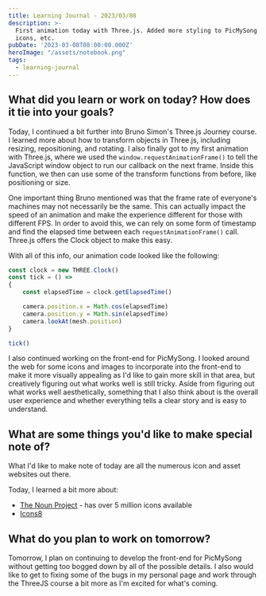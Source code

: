 ```yaml
---
title: Learning Journal - 2023/03/08
description: >-
  First animation today with Three.js. Added more styling to PicMySong with
  icons, etc.
pubDate: '2023-03-08T08:00:00.000Z'
heroImage: "/assets/notebook.png"
tags:
  - learning-journal
---
```


## What did you learn or work on today? How does it tie into your goals?

Today, I continued a bit further into Bruno Simon's Three.js Journey course. I learned more about how to transform objects in Three.js, including resizing, repositioning, and rotating. I also finally got to my first animation with Three.js, where we used the  `window.requestAnimationFrame()` to tell the JavaScript window object to run our callback on the next frame. Inside this function, we then can use some of the transform functions from before, like positioning or size.

One important thing Bruno mentioned was that the frame rate of everyone's machines may not necessarily be the same. This can actually impact the speed of an animation and make the experience different for those with different FPS. In order to avoid this, we can rely on some form of timestamp and find the elapsed time between each `requestAnimationFrame()` call. Three.js offers the Clock object to make this easy.

With all of this info, our animation code looked like the following:

```javascript
const clock = new THREE.Clock()
const tick = () =>
{
    const elapsedTime = clock.getElapsedTime()

    camera.position.x = Math.cos(elapsedTime)
    camera.position.y = Math.sin(elapsedTime)
    camera.lookAt(mesh.position)
}

tick()
```

I also continued working on the front-end for PicMySong. I looked around the web for some icons and images to incorporate into the front-end to make it more visually appealing as I'd like to gain more skill in that area, but creatively figuring out what works well is still tricky. Aside from figuring out what works well aesthetically, something that I also think about is the overall user experience and whether everything tells a clear story and is easy to understand.

## What are some things you'd like to make special note of?

What I'd like to make note of today are all the numerous icon and asset websites out there.

Today, I learned a bit more about:

* [The Noun Project](https://thenounproject.com/ "") - has over 5 million icons available
* [Icons8](https://icons8.com/ "")

## What do you plan to work on tomorrow?

Tomorrow, I plan on continuing to develop the front-end for PicMySong without getting too bogged down by all of the possible details. I also would like to get to fixing some of the bugs in my personal page and work through the ThreeJS course a bit more as I'm excited for what's coming.

